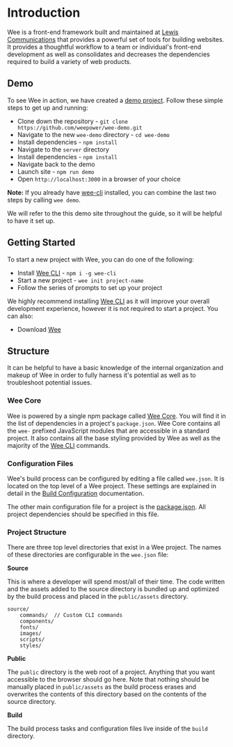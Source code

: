 # Introduction

Wee is a front-end framework built and maintained at [Lewis Communications](https://lewiscommunications.com) that provides a powerful set of tools for building websites. It provides a thoughtful workflow to a team or individual's front-end development as well as consolidates and decreases the dependencies required to build a variety of web products.

## Demo
To see Wee in action, we have created a [demo project](https://github.com/weepower/wee-demo). Follow these simple steps to get up and running:

- Clone down the repository - `git clone https://github.com/weepower/wee-demo.git`
- Navigate to the new `wee-demo` directory - `cd wee-demo`
- Install dependencies - `npm install`
- Navigate to the `server` directory
- Install dependencies - `npm install`
- Navigate back to the demo
- Launch site - `npm run demo`
- Open `http://localhost:3000` in a browser of your choice

**Note:** If you already have [wee-cli](https://github.com/weepower/wee-cli) installed, you can combine the last two steps by calling `wee demo`.

We will refer to the this demo site throughout the guide, so it will be helpful to have it set up.

## Getting Started
[wee-cli]: https://github.com/weepower/wee-cli
[wee-core]: https://github.com/weepower/wee-core

To start a new project with Wee, you can do one of the following:

- Install [Wee CLI][wee-cli] - `npm i -g wee-cli`
- Start a new project - `wee init project-name`
- Follow the series of prompts to set up your project

We highly recommend installing [Wee CLI][wee-cli] as it will improve your overall development experience, however it is not required to start a project. You can also:

- Download [Wee](https://github.com/weepower/wee/archive/master.zip)

## Structure
It can be helpful to have a basic knowledge of the internal organization and makeup of Wee in order to fully harness it's potential as well as to troubleshoot potential issues.

### Wee Core
Wee is powered by a single npm package called [Wee Core][wee-core]. You will find it in the list of dependencies in a project's `package.json`. Wee Core contains all the `wee-` prefixed JavaScript modules that are accessible in a standard project. It also contains all the base styling provided by Wee as well as the majority of the [Wee CLI][wee-cli] commands.

### Configuration Files
Wee's build process can be configured by editing a file called `wee.json`. It is located on the top level of a Wee project. These settings are explained in detail in the [Build Configuration](/build/config) documentation.

The other main configuration file for a project is the [package.json](https://docs.npmjs.com/getting-started/using-a-package.json). All project dependencies should be specified in this file.

### Project Structure
There are three top level directories that exist in a Wee project. The names of these directories are configurable in the `wee.json` file:

**Source**

This is where a developer will spend most/all of their time. The code written and the assets added to the source directory is bundled up and optimized by the build process and placed in the `public/assets` directory.

```
source/
    commands/  // Custom CLI commands
    components/
    fonts/
    images/
    scripts/
    styles/
```

**Public**

The `public` directory is the web root of a project. Anything that you want accessible to the browser should go here. Note that nothing should be manually placed in `public/assets` as the build process erases and overwrites the contents of this directory based on the contents of the source directory.

**Build**

The build process tasks and configuration files live inside of the `build` directory.
